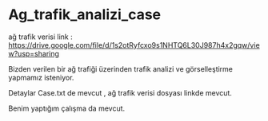 # Ag_trafik_analizi_case
ağ trafik verisi link  : https://drive.google.com/file/d/1s2otRyfcxo9s1NHTQ6L30J987h4x2gqw/view?usp=sharing

Bizden verilen bir ağ trafiği üzerinden trafik analizi ve görselleştirme yapmamız isteniyor.

Detaylar Case.txt de mevcut , ağ trafik verisi dosyası linkde mevcut.

Benim yaptığım çalışma da mevcut.


